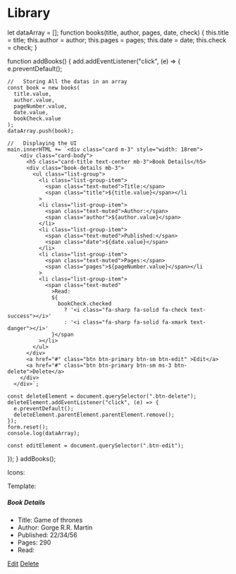 # Library

let dataArray = [];
function books(title, author, pages, date, check) {
this.title = title;
this.author = author;
this.pages = pages;
this.date = date;
this.check = check;
}

function addBooks() {
add.addEventListener("click", (e) => {
e.preventDefault();

    //   Storing All the datas in an array
    const book = new books(
      title.value,
      author.value,
      pageNumber.value,
      date.value,
      bookCheck.value
    );
    dataArray.push(book);

    //   Displaying the UI
    main.innerHTML += `<div class="card m-3" style="width: 18rem">
        <div class="card-body">
          <h5 class="card-title text-center mb-3">Book Details</h5>
          <div class="book-details mb-3">
            <ul class="list-group">
              <li class="list-group-item">
                <span class="text-muted">Title:</span>
                <span class="title">${title.value}</span></li
              >
              <li class="list-group-item">
                <span class="text-muted">Author:</span>
                <span class="author">${author.value}</span>
              </li>
              <li class="list-group-item">
                <span class="text-muted">Published:</span>
                <span class="date">${date.value}</span>
              </li>
              <li class="list-group-item">
                <span class="text-muted">Pages:</span>
                <span class="pages">${pageNumber.value}</span></li
              >
              <li class="list-group-item">
                <span class="text-muted"
                  >Read:
                  ${
                    bookCheck.checked
                      ? '<i class="fa-sharp fa-solid fa-check text-success"></i>'
                      : '<i class="fa-sharp fa-solid fa-xmark text-danger"></i>'
                  }</span
              ></li>
            </ul>
          </div>
          <a href="#" class="btn btn-primary btn-sm btn-edit" >Edit</a>
          <a href="#" class="btn btn-primary btn-sm ms-3 btn-delete">Delete</a>
        </div>
      </div>`;

    const deleteElement = document.querySelector(".btn-delete");
    deleteElement.addEventListener("click", (e) => {
      e.preventDefault();
      deleteElement.parentElement.parentElement.remove();
    });
    form.reset();
    console.log(dataArray);

    const editElement = document.querySelector(".btn-edit");

});
}
addBooks();

Icons:
<i class="fa-sharp fa-solid fa-check text-success"></i>
<i class="fa-sharp fa-solid fa-xmark-large text-danger"></i>

Template:

<div class="card m-3" style="width: 18rem">
          <div class="card-body">
            <h5 class="card-title text-center mb-3">Book Details</h5>
            <div class="book-details mb-3">
              <ul class="list-group">
                <li class="list-group-item">
                  <span class="text-muted">Title:</span>
                  <span class="title">Game of thrones</span></li
                >
                <li class="list-group-item">
                  <span class="text-muted">Author:</span>
                  <span class="author">Gorge R.R. Martin</span>
                </li>
                <li class="list-group-item">
                  <span class="text-muted">Published:</span>
                  <span class="date">22/34/56</span>
                </li>
                <li class="list-group-item">
                  <span class="text-muted">Pages:</span>
                  <span class="pages">290</span></li
                >
                <li class="list-group-item">
                  <span class="text-muted"
                    >Read:
                    <i
                      class="fa-sharp fa-solid fa-check text-success"
                    ></i></span
                ></li>
              </ul>
            </div>
            <a href="#" class="btn btn-primary btn-sm">Edit</a>
            <a href="#" class="btn btn-primary btn-sm ms-3">Delete</a>
          </div>
        </div>
